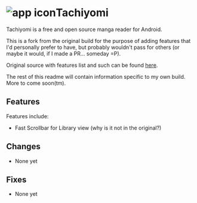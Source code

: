 # ![app icon](./.github/readme-images/app-icon.png)Tachiyomi

Tachiyomi is a free and open source manga reader for Android.

This is a fork from the original build for the purpose of adding features that I'd personally prefer to have, but probably wouldn't pass for others (or maybe it would, if I made a PR... someday =P).

Original source with features list and such can be found [here](https://github.com/inorichi/tachiyomi/releases).

The rest of this readme will contain information specific to my own build. More to come soon(tm).

## Features

Features include:

-   Fast Scrollbar for Library view (why is it not in the original?)

## Changes

-   None yet

## Fixes

-   None yet

